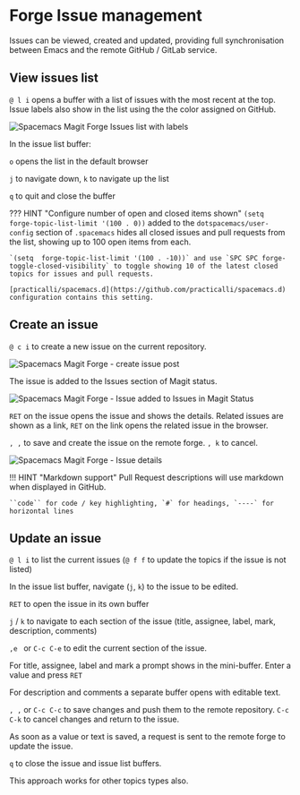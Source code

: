 # Forge Issue management

Issues can be viewed, created and updated, providing full synchronisation between Emacs and the remote GitHub / GitLab service.

## View issues list
`@ l i` opens a buffer with a list of issues with the most recent at the top.  Issue labels also show in the list using the the color assigned on GitHub.

![Spacemacs Magit Forge Issues list with labels](https://raw.githubusercontent.com/practicalli/graphic-design/live/spacemacs/screenshots/spacemacs-magit-forge-issues-status-light.png)

In the issue list buffer:

`o` opens the list in the default browser

`j` to navigate down, `k` to navigate up the list

`q` to quit and close the buffer

??? HINT "Configure number of open and closed items shown"
    `(setq  forge-topic-list-limit '(100 . 0))` added to the `dotspacemacs/user-config` section of `.spacemacs` hides all closed issues and pull requests from the list, showing up to 100 open items from each.

    `(setq  forge-topic-list-limit '(100 . -10))` and use `SPC SPC forge-toggle-closed-visibility` to toggle showing 10 of the latest closed topics for issues and pull requests.

    [practicalli/spacemacs.d](https://github.com/practicalli/spacemacs.d) configuration contains this setting.


## Create an issue
`@ c i` to create a new issue on the current repository.

![Spacemacs Magit Forge - create issue post](https://raw.githubusercontent.com/practicalli/graphic-design/live/spacemacs/screenshots/spacemacs-magit-forge-create-issue-post-light.png)

The issue is added to the Issues section of Magit status.

![Spacemacs Magit Forge - Issue added to Issues in Magit Status](https://raw.githubusercontent.com/practicalli/graphic-design/live/spacemacs/screenshots/spacemacs-magit-forge-issues-status-list-light.png)

`RET` on the issue opens the issue and shows the details.  Related issues are shown as a link, `RET` on the link opens the related issue in the browser.

`, ,` to save and create the issue on the remote forge.  `, k` to cancel.

![Spacemacs Magit Forge - Issue details](https://raw.githubusercontent.com/practicalli/graphic-design/live/spacemacs/screenshots/spacemacs-magit-forge-issue-details-light.png)

!!! HINT "Markdown support"
    Pull Request descriptions will use markdown when displayed in GitHub.

    ``code`` for code / key highlighting, `#` for headings, `----` for horizontal lines


## Update an issue

`@ l i` to list the current issues (`@ f f` to update the topics if the issue is not listed)

In the issue list buffer, navigate (`j`, `k`) to the issue to be edited.

`RET` to open the issue in its own buffer

`j` / `k` to navigate to each section of the issue (title, assignee, label, mark, description, comments)

`,e ` or `C-c C-e` to edit the current section of the issue.

For title, assignee, label and mark a prompt shows in the mini-buffer.  Enter a value and press `RET`

For description and comments a separate buffer opens with editable text.

`, ,` or `C-c C-c` to save changes and push them to the remote repository. `C-c C-k` to cancel changes and return to the issue.

As soon as a value or text is saved, a request is sent to the remote forge to update the issue.

`q` to close the issue and issue list buffers.

This approach works for other topics types also.
